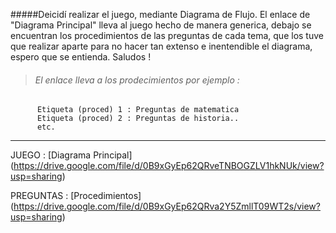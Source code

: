 #####Deicidí realizar el juego, mediante Diagrama de Flujo. El enlace de "Diagrama Principal" lleva al juego hecho de manera generica, debajo se encuentran los procedimientos de las preguntas de cada tema, que los tuve que realizar aparte para no hacer tan extenso e inentendible el diagrama, espero que se entienda. Saludos !

> ###### El enlace lleva a los prodecimientos por ejemplo :
          Etiqueta (proced) 1 : Preguntas de matematica
          Etiqueta (proced) 2 : Preguntas de historia..
          etc.
---

JUEGO :  [Diagrama Principal] (https://drive.google.com/file/d/0B9xGyEp62QRveTNBOGZLV1hkNUk/view?usp=sharing)

PREGUNTAS : [Procedimientos] (https://drive.google.com/file/d/0B9xGyEp62QRva2Y5ZmllT09WT2s/view?usp=sharing)
